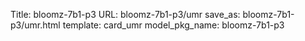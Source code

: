 Title: bloomz-7b1-p3
URL: bloomz-7b1-p3/umr
save_as: bloomz-7b1-p3/umr.html
template: card_umr
model_pkg_name: bloomz-7b1-p3

